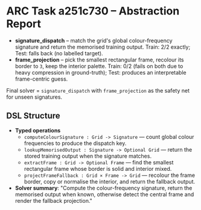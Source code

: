 # ARC Task a251c730 – Abstraction Report

- **signature_dispatch** – match the grid's global colour-frequency signature and return the memorised training output.  Train: 2/2 exactly; Test: falls back (no labelled target).
- **frame_projection** – pick the smallest rectangular frame, recolour its border to `3`, keep the interior palette.  Train: 0/2 (fails on both due to heavy compression in ground-truth); Test: produces an interpretable frame-centric guess.

Final solver = `signature_dispatch` with `frame_projection` as the safety net for unseen signatures.

## DSL Structure
- **Typed operations**
  - `computeColourSignature : Grid -> Signature` — count global colour frequencies to produce the dispatch key.
  - `lookupMemorisedOutput : Signature -> Optional Grid` — return the stored training output when the signature matches.
  - `extractFrame : Grid -> Optional Frame` — find the smallest rectangular frame whose border is solid and interior mixed.
  - `projectFrameFallback : Grid × Frame -> Grid` — recolour the frame border, copy or normalise the interior, and return the fallback output.
- **Solver summary**: "Compute the colour-frequency signature, return the memorised output when known, otherwise detect the central frame and render the fallback projection."
